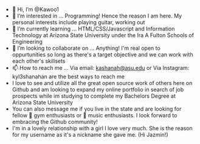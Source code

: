 - 👋 Hi, I’m @Kawoo1 
- 👀 I’m interested in ... Programming! Hence the reason I am here. My personal interests include playing guitar, working out
- 🌱 I’m currently learning ... HTML/CSS/Javascript and Information Technology at Arizona State University under the Ira A Fulton Schools of Engineering
- 💞️ I’m looking to collaborate on ... Anything! I'm real open to oppurtunities so long as there's a target objective and we can work with each other's skillsets
- 📫 How to reach me ... Via email: kashanah@asu.edu or Via Instagram: kyl3shanahan are the best ways to reach me
- I love to see and utilize all the great open source work of others here on Github and am looking to expand my online portfolio in search of job prospects while im studying to complete my Bachelors Degree at Arizona State University
- You can also message me if you live in the state and are looking for fellow 💪 gym enthusiasts or 🎵 music enthusiasts. I look forward to embracing the Github community!
- I'm in a lovely relationship with a girl I love very much. She is the reason for my username as it's a nickname she gave me. (Hi Jazmin!)
<!---
Kawoo1/Kawoo1 is a ✨ special ✨ repository because its `README.md` (this file) appears on your GitHub profile.
You can click the Preview link to take a look at your changes.
--->

